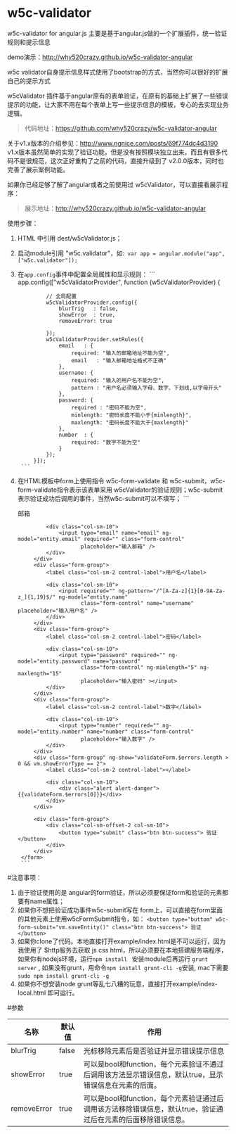 w5c-validator
=====================

w5c-validator for angular.js
主要是基于angular.js做的一个扩展插件，统一验证规则和提示信息

demo演示：http://why520crazy.github.io/w5c-validator-angular

w5c validator自身提示信息样式使用了bootstrap的方式，当然你可以很好的扩展自己的提示方式

w5cValidator 插件基于angular原有的表单验证，在原有的基础上扩展了一些错误提示的功能，让大家不用在每个表单上写一些提示信息的模板，专心的去实现业务逻辑。

>代码地址：https://github.com/why520crazy/w5c-validator-angular

关于v1.x版本的介绍参见：http://www.ngnice.com/posts/69f774dc4d3190
v1.x版本虽然简单的实现了验证功能，但是没有按照模块独立出来，而且有很多代码不是很规范，这次正好重构了之前的代码，直接升级到了 v2.0.0版本，同时也完善了展示案例功能。

如果你已经足够了解了angular或者之前使用过 w5cValidator，可以直接看展示程序：
>展示地址：http://why520crazy.github.io/w5c-validator-angular

使用步骤：

1. HTML 中引用 dest/w5cValidator.js；

1. 启动module引用 "w5c.validator"，如:` var app = angular.module("app", ["w5c.validator"]);`

1. 在`app.config`事件中配置全局属性和显示规则：
        ```
        app.config(["w5cValidatorProvider", function (w5cValidatorProvider) {
        
                // 全局配置
                w5cValidatorProvider.config({
                    blurTrig   : false,
                    showError  : true,
                    removeError: true
        
                });
                w5cValidatorProvider.setRules({
                    email   : {
                        required: "输入的邮箱地址不能为空",
                        email   : "输入邮箱地址格式不正确"
                    },
                    username: {
                        required: "输入的用户名不能为空",
                        pattern : "用户名必须输入字母、数字、下划线,以字母开头"
                    },
                    password: {
                        required : "密码不能为空",
                        minlength: "密码长度不能小于{minlength}",
                        maxlength: "密码长度不能大于{maxlength}"
                    },
                    number  : {
                        required: "数字不能为空"
                    }
                });
            }]);
        ```
1. 在HTML模板中form上使用指令 w5c-form-validate 和 w5c-submit，w5c-form-validate指令表示该表单采用 w5cValidator的验证规则；w5c-submit 表示验证成功后调用的事件，当然w5c-submit可以不填写；
        ```
        <form class="form-horizontal w5c-form demo-form" role="form" w5c-submit="vm.saveEntity()"
              w5c-form-validate="vm.validateOptions" novalidate name="validateForm">
            <div class="form-group">
                <label class="col-sm-2 control-label">邮箱</label>
        
                <div class="col-sm-10">
                    <input type="email" name="email" ng-model="entity.email" required="" class="form-control"
                           placeholder="输入邮箱" />
                </div>
            </div>
            <div class="form-group">
                <label class="col-sm-2 control-label">用户名</label>
        
                <div class="col-sm-10">
                    <input required="" ng-pattern="/^[A-Za-z]{1}[0-9A-Za-z_]{1,19}$/" ng-model="entity.name"
                           class="form-control" name="username" placeholder="输入用户名" />
                </div>
            </div>
            <div class="form-group">
                <label class="col-sm-2 control-label">密码</label>
        
                <div class="col-sm-10">
                    <input type="password" required="" ng-model="entity.password" name="password"
                           class="form-control" ng-minlength="5" ng-maxlength="15"
                           placeholder="输入密码" ></input>
                </div>
            </div>
            <div class="form-group">
                <label class="col-sm-2 control-label">数字</label>
        
                <div class="col-sm-10">
                    <input type="number" required="" ng-model="entity.number" name="number" class="form-control"
                           placeholder="输入数字" />
                </div>
            </div>
            <div class="form-group" ng-show="validateForm.$errors.length > 0 && vm.showErrorType == 2">
                <label class="col-sm-2 control-label"></label>
        
                <div class="col-sm-10">
                    <div class="alert alert-danger">{{validateForm.$errors[0]}}</div>
                </div>
            </div>
        
            <div class="form-group">
                <div class="col-sm-offset-2 col-sm-10">
                    <button type="submit" class="btn btn-success"> 验证</button>
                </div>
            </div>
        </form>
        ```

#注意事项：
1. 由于验证使用的是 angular的form验证，所以必须要保证form和验证的元素都要有name属性；
1. 如果你不想把验证成功事件w5c-submit写在 form上，可以直接在form里面的其他元素上使用w5cFormSubmit指令，如：
`<button type="buttom" w5c-form-submit="vm.saveEntity()" class="btn btn-success"> 验证</button>`
1. 如果你clone了代码。本地直接打开example/index.html是不可以运行，因为我使用了 $http服务去获取 js css html，所以必须要在本地搭建服务端程序，如果你有nodejs环境，运行`npm install ` 安装module后再运行 `grunt server` ,
如果没有grunt，用命令`npm install grunt-cli -g`安装, mac下需要 `sudo npm install grunt-cli -g`
1. 如果你不想安装node grunt等乱七八糟的玩意，直接打开example/index-local.html 即可运行。

#参数


|名称|默认值|作用|
|------|-----|------|
|blurTrig|false|光标移除元素后是否验证并显示错误提示信息|
|showError|true|可以是bool和function，每个元素验证不通过后调用该方法显示错误信息，默认true，显示错误信息在元素的后面。|
|removeError|true|可以是bool和function，每个元素验证通过后调用该方法移除错误信息，默认true，验证通过后在元素的后面移除错误信息。|
